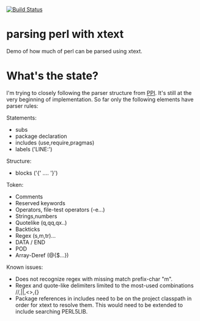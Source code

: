 [![Build Status](https://travis-ci.org/otrosien/xtext-perl.svg)](https://travis-ci.org/otrosien/xtext-perl)

# parsing perl with xtext

Demo of how much of perl can be parsed using xtext.

# What's the state?

I'm trying to closely following the parser structure from [PPI](http://search.cpan.org/~mithaldu/PPI-1.220/lib/PPI.pm).
It's still at the very beginning of implementation. So far only the following elements have parser rules:

Statements:
* subs
* package declaration
* includes (use,require,pragmas)
* labels ('LINE:')

Structure:
* blocks ('{' .... '}')

Token:
* Comments
* Reserved keywords
* Operators, file-test operators (-e...)
* Strings,numbers
* Quotelike (q,qq,qx..)
* Backticks
* Regex (s,m,tr)... 
* DATA / END
* POD
* Array-Deref (@{$...})

Known issues:

* Does not recognize regex with missing match prefix-char "m".
* Regex and quote-like delimiters limited to the most-used combinations //,||,<>,{}
* Package references in includes need to be on the project classpath in order for xtext to resolve them. This would 
  need to be extended to include searching PERL5LIB.
